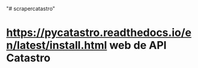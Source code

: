 "# scrapercatastro" 
# https://pycatastro.readthedocs.io/en/latest/install.html web de API Catastro
